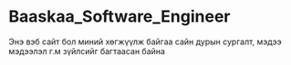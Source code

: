 # Baaskaa_Software_Engineer
Энэ вэб сайт бол миний хөгжүүлж байгаа сайн дурын сургалт, мэдээ мэдээлэл г.м зүйлсийг багтаасан байна
